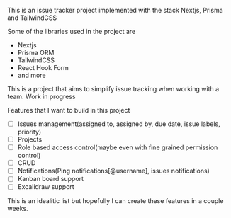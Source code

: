 This is an issue tracker project implemented with the stack Nextjs, Prisma and TailwindCSS

Some of the libraries used in the project are
- Nextjs
- Prisma ORM
- TailwindCSS
- React Hook Form
- and more

This is a project that aims to simplify issue tracking when working with a team. Work in progress

Features that I want to build in this project
- [ ] Issues management(assigned to, assigned by, due date, issue labels, priority)
- [ ] Projects
- [ ] Role based access control(maybe even with fine grained permission control)
- [ ] CRUD
- [ ] Notifications(Ping notifications[@username], issues notifications)
- [ ] Kanban board support
- [ ] Excalidraw support

This is an idealitic list but hopefully I can create these features in a couple weeks.
